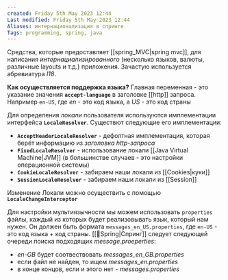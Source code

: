 ```yaml
---
created: Friday 5th May 2023 12:44
Last modified: Friday 5th May 2023 12:44
Aliases: интернационализация в спринге
Tags: programming, spring, java
---
```


Средства, которые предоставляет [[spring_MVC|spring mvc]], для написания *интернациализированного* (несколько языков, валюты, различные layouts  и т.д.) приложения. Зачастую используется абревиатура *I18*.

**Как осуществляется поддержка языка?**
Главная переменная - это указание значения **`accept-language`** в заголовке [[http]] запроса. Например `en-US`, где *en* - это код языка, а *US* - это код страны

Для определения *локали* пользователя используются имплементации интерфейса **`LocaleResolver`**. Существют следующие его имплементации:
- **`AcceptHeaderLocaleResolver`** - дефолтная имплементация, которая берёт информацию из *заголовка http-запроса* 
- **`FixedLocaleResolver`** - использование локали [[Java Virtual Machine|JVM]] (в большинстве случаев - это настройки операционной системы)
- **`CookieLocaleResolver`** - забираем наши локали из [[Cookies|куки]]
- **`SessionLocaleResolver`** - забираем наши локали из [[Session]] 

Изменение Локали можно осуществить с помощью **`LocaleChangeInterceptor`** 

Для настройки мультиязычности мы можем использовать `properties` файлы, каждый из которых будет реализовывать язык, который нам нужен. Он должен быть формата `messages_en_US.properties`, где `en-US` - это код языка + код страны. [[📙Spring|Спринг]] следует следующей очереди поиска подходящих *message.proeperties*: 
- *en-GB* будет соотвествовать *messages_en_GB.properties*
- если файл не найден, то ищем *messages_en.properties*
- в конце концов, если и этого нет - *messages.properties*
